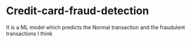# Credit-card-fraud-detection
It is a ML model which predicts the Normal transaction and the fraudulent transactions
I think
